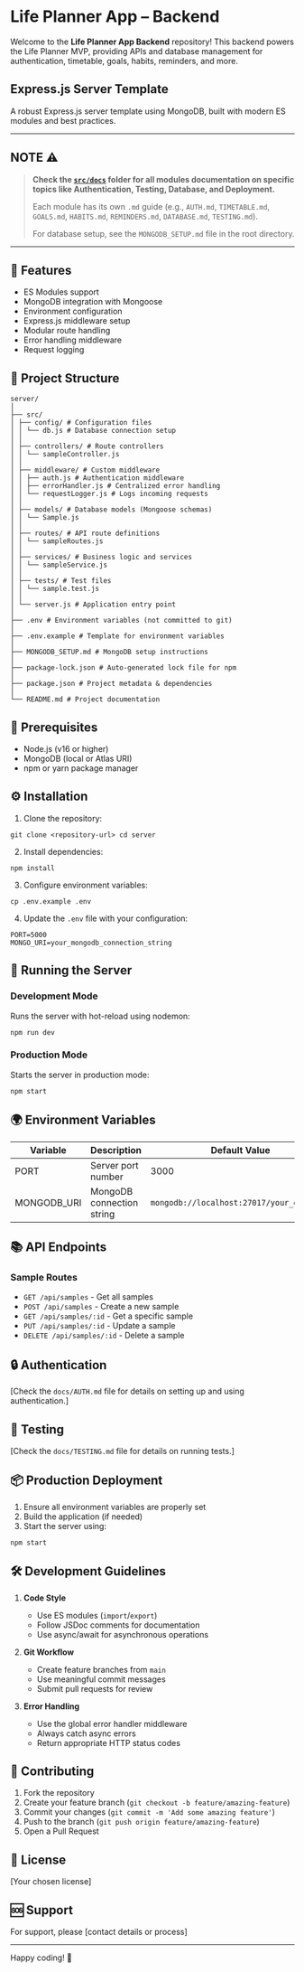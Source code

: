 # Life Planner App – Backend

Welcome to the **Life Planner App Backend** repository! This backend powers the Life Planner MVP, providing APIs and database management for authentication, timetable, goals, habits, reminders, and more.

## Express.js Server Template

A robust Express.js server template using MongoDB, built with modern ES modules and best practices.

---

## NOTE ⚠️

> **Check the [`src/docs`](src/docs) folder for all modules documentation on specific topics like Authentication, Testing, Database, and Deployment.**
>
> Each module has its own `.md` guide (e.g., `AUTH.md`, `TIMETABLE.md`, `GOALS.md`, `HABITS.md`, `REMINDERS.md`, `DATABASE.md`, `TESTING.md`).
> 
> For database setup, see the `MONGODB_SETUP.md` file in the root directory.
---

## 🚀 Features

- ES Modules support
- MongoDB integration with Mongoose
- Environment configuration
- Express.js middleware setup
- Modular route handling
- Error handling middleware
- Request logging

## 📁 Project Structure
```
server/
│
├── src/
│ ├── config/ # Configuration files
│ │ └── db.js # Database connection setup
│ │
│ ├── controllers/ # Route controllers
│ │ └── sampleController.js
│ │
│ ├── middleware/ # Custom middleware
│ │ ├── auth.js # Authentication middleware
│ │ ├── errorHandler.js # Centralized error handling
│ │ └── requestLogger.js # Logs incoming requests
│ │
│ ├── models/ # Database models (Mongoose schemas)
│ │ └── Sample.js
│ │
│ ├── routes/ # API route definitions
│ │ └── sampleRoutes.js
│ │
│ ├── services/ # Business logic and services
│ │ └── sampleService.js
│ │
│ ├── tests/ # Test files
│ │ └── sample.test.js
│ │
│ └── server.js # Application entry point
│
├── .env # Environment variables (not committed to git)
│
├── .env.example # Template for environment variables
│
├── MONGODB_SETUP.md # MongoDB setup instructions
│
├── package-lock.json # Auto-generated lock file for npm
│
├── package.json # Project metadata & dependencies
│
└── README.md # Project documentation
```


## 🔧 Prerequisites

- Node.js (v16 or higher)
- MongoDB (local or Atlas URI)
- npm or yarn package manager

## ⚙️ Installation

1. Clone the repository:
````
git clone <repository-url> cd server
````

2. Install dependencies:
````
npm install
````

3. Configure environment variables:
````
cp .env.example .env
````

4. Update the `.env` file with your configuration:
```
PORT=5000
MONGO_URI=your_mongodb_connection_string
```

## 🚦 Running the Server

### Development Mode
Runs the server with hot-reload using nodemon:
````
npm run dev
````

### Production Mode
Starts the server in production mode:
````
npm start
````

## 🌍 Environment Variables

| Variable     | Description                | Default Value                        |
|-------------|----------------------------|-------------------------------------|
| PORT        | Server port number         | 3000                                |
| MONGODB_URI | MongoDB connection string  | `mongodb://localhost:27017/your_database` |

## 📚 API Endpoints

### Sample Routes
- `GET /api/samples` - Get all samples
- `POST /api/samples` - Create a new sample
- `GET /api/samples/:id` - Get a specific sample
- `PUT /api/samples/:id` - Update a sample
- `DELETE /api/samples/:id` - Delete a sample

## 🔒 Authentication

[Check the `docs/AUTH.md` file for details on setting up and using authentication.]

## 🧪 Testing

[Check the `docs/TESTING.md` file for details on running tests.]

## 📦 Production Deployment

1. Ensure all environment variables are properly set
2. Build the application (if needed)
3. Start the server using:
````
npm start
````

## 🛠️ Development Guidelines

1. **Code Style**
    - Use ES modules (`import`/`export`)
    - Follow JSDoc comments for documentation
    - Use async/await for asynchronous operations

2. **Git Workflow**
    - Create feature branches from `main`
    - Use meaningful commit messages
    - Submit pull requests for review

3. **Error Handling**
    - Use the global error handler middleware
    - Always catch async errors
    - Return appropriate HTTP status codes

## 🤝 Contributing

1. Fork the repository
2. Create your feature branch (`git checkout -b feature/amazing-feature`)
3. Commit your changes (`git commit -m 'Add some amazing feature'`)
4. Push to the branch (`git push origin feature/amazing-feature`)
5. Open a Pull Request

## 📝 License

[Your chosen license]

## 🆘 Support

For support, please [contact details or process]

---
Happy coding! 🚀